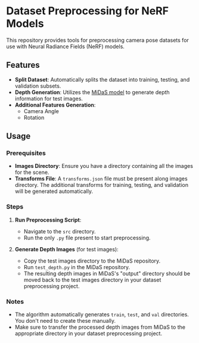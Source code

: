 # Dataset Preprocessing for NeRF Models

This repository provides tools for preprocessing camera pose datasets for use with Neural Radiance Fields (NeRF) models.

## Features

- **Split Dataset**: Automatically splits the dataset into training, testing, and validation subsets.
- **Depth Generation**: Utilizes the [MiDaS model](https://github.com/HJacksons/MiDaS) to generate depth information for test images.
- **Additional Features Generation**:
  - Camera Angle
  - Rotation

## Usage

### Prerequisites

- **Images Directory**: Ensure you have a directory containing all the images for the scene.
- **Transforms File**: A `transforms.json` file must be present along images directory. The additional transforms for training, testing, and validation will be generated automatically.

### Steps

1. **Run Preprocessing Script**:
   - Navigate to the `src` directory.
   - Run the only `.py` file present to start preprocessing.

2. **Generate Depth Images** (for test images):
   - Copy the test images directory to the MiDaS repository.
   - Run `test_depth.py` in the MiDaS repository.
   - The resulting depth images in MiDaS's "output" directory should be moved back to the test images directory in your dataset preprocessing project.

### Notes

- The algorithm automatically generates `train`, `test`, and `val` directories. You don't need to create these manually.
- Make sure to transfer the processed depth images from MiDaS to the appropriate directory in your dataset preprocessing project.
